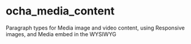 # ocha_media_content
Paragraph types for Media image and video content, using Responsive images, and Media embed in the WYSIWYG
